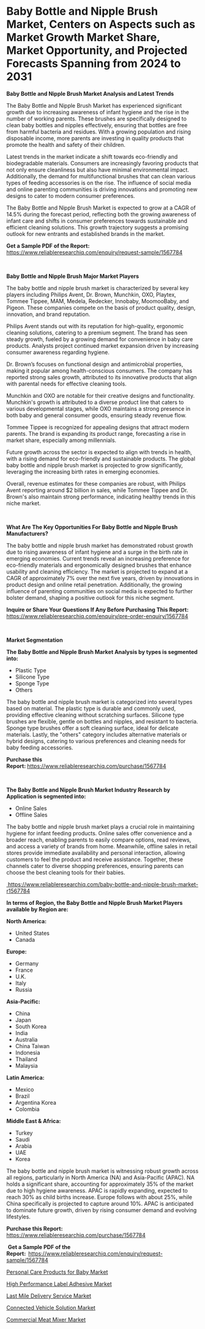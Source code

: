 <p><h1>Baby Bottle and Nipple Brush Market, Centers on Aspects such as Market Growth Market Share, Market Opportunity, and Projected Forecasts Spanning from 2024 to 2031</h1></p><p><strong>Baby Bottle and Nipple Brush Market Analysis and Latest Trends</strong></p>
<p><p>The Baby Bottle and Nipple Brush Market has experienced significant growth due to increasing awareness of infant hygiene and the rise in the number of working parents. These brushes are specifically designed to clean baby bottles and nipples effectively, ensuring that bottles are free from harmful bacteria and residues. With a growing population and rising disposable income, more parents are investing in quality products that promote the health and safety of their children.</p><p>Latest trends in the market indicate a shift towards eco-friendly and biodegradable materials. Consumers are increasingly favoring products that not only ensure cleanliness but also have minimal environmental impact. Additionally, the demand for multifunctional brushes that can clean various types of feeding accessories is on the rise. The influence of social media and online parenting communities is driving innovations and promoting new designs to cater to modern consumer preferences.</p><p>The Baby Bottle and Nipple Brush Market is expected to grow at a CAGR of 14.5% during the forecast period, reflecting both the growing awareness of infant care and shifts in consumer preferences towards sustainable and efficient cleaning solutions. This growth trajectory suggests a promising outlook for new entrants and established brands in the market.</p></p>
<p><strong>Get a Sample PDF of the Report:&nbsp;</strong> <a href="https://www.reliableresearchiq.com/enquiry/request-sample/1567784?utm_campaign=104&utm_medium=2&utm_source=Github&utm_content=ia&utm_term=27122024&utm_id=baby-bottle-and-nipple-brush">https://www.reliableresearchiq.com/enquiry/request-sample/1567784</a></p>
<p>&nbsp;</p>
<p><strong>Baby Bottle and Nipple Brush Major Market Players</strong></p>
<p><p>The baby bottle and nipple brush market is characterized by several key players including Philips Avent, Dr. Brown, Munchkin, OXO, Playtex, Tommee Tippee, MAM, Medela, Redecker, Innobaby, MoomooBaby, and Pigeon. These companies compete on the basis of product quality, design, innovation, and brand reputation.</p><p>Philips Avent stands out with its reputation for high-quality, ergonomic cleaning solutions, catering to a premium segment. The brand has seen steady growth, fueled by a growing demand for convenience in baby care products. Analysts project continued market expansion driven by increasing consumer awareness regarding hygiene.</p><p>Dr. Brown’s focuses on functional design and antimicrobial properties, making it popular among health-conscious consumers. The company has reported strong sales growth, attributed to its innovative products that align with parental needs for effective cleaning tools.</p><p>Munchkin and OXO are notable for their creative designs and functionality. Munchkin's growth is attributed to a diverse product line that caters to various developmental stages, while OXO maintains a strong presence in both baby and general consumer goods, ensuring steady revenue flow.</p><p>Tommee Tippee is recognized for appealing designs that attract modern parents. The brand is expanding its product range, forecasting a rise in market share, especially among millennials.</p><p>Future growth across the sector is expected to align with trends in health, with a rising demand for eco-friendly and sustainable products. The global baby bottle and nipple brush market is projected to grow significantly, leveraging the increasing birth rates in emerging economies.</p><p>Overall, revenue estimates for these companies are robust, with Philips Avent reporting around $2 billion in sales, while Tommee Tippee and Dr. Brown's also maintain strong performance, indicating healthy trends in this niche market.</p></p>
<p>&nbsp;</p>
<p><strong>What Are The Key Opportunities For Baby Bottle and Nipple Brush Manufacturers?</strong></p>
<p><p>The baby bottle and nipple brush market has demonstrated robust growth due to rising awareness of infant hygiene and a surge in the birth rate in emerging economies. Current trends reveal an increasing preference for eco-friendly materials and ergonomically designed brushes that enhance usability and cleaning efficiency. The market is projected to expand at a CAGR of approximately 7% over the next five years, driven by innovations in product design and online retail penetration. Additionally, the growing influence of parenting communities on social media is expected to further bolster demand, shaping a positive outlook for this niche segment.</p></p>
<p><strong>Inquire or Share Your Questions If Any Before Purchasing This Report:</strong> <a href="https://www.reliableresearchiq.com/enquiry/pre-order-enquiry/1567784?utm_campaign=104&utm_medium=2&utm_source=Github&utm_content=ia&utm_term=27122024&utm_id=baby-bottle-and-nipple-brush">https://www.reliableresearchiq.com/enquiry/pre-order-enquiry/1567784</a></p>
<p>&nbsp;</p>
<p><strong>Market Segmentation</strong></p>
<p><strong>The Baby Bottle and Nipple Brush Market Analysis by types is segmented into:</strong></p>
<p><ul><li>Plastic Type</li><li>Silicone Type</li><li>Sponge Type</li><li>Others</li></ul></p>
<p><p>The baby bottle and nipple brush market is categorized into several types based on material. The plastic type is durable and commonly used, providing effective cleaning without scratching surfaces. Silicone type brushes are flexible, gentle on bottles and nipples, and resistant to bacteria. Sponge type brushes offer a soft cleaning surface, ideal for delicate materials. Lastly, the "others" category includes alternative materials or hybrid designs, catering to various preferences and cleaning needs for baby feeding accessories.</p></p>
<p><strong>Purchase this Report:&nbsp;</strong><a href="https://www.reliableresearchiq.com/purchase/1567784?utm_campaign=104&utm_medium=2&utm_source=Github&utm_content=ia&utm_term=27122024&utm_id=baby-bottle-and-nipple-brush">https://www.reliableresearchiq.com/purchase/1567784</a></p>
<p>&nbsp;</p>
<p><strong>The Baby Bottle and Nipple Brush Market Industry Research by Application is segmented into:</strong></p>
<p><ul><li>Online Sales</li><li>Offline Sales</li></ul></p>
<p><p>The baby bottle and nipple brush market plays a crucial role in maintaining hygiene for infant feeding products. Online sales offer convenience and a broader reach, enabling parents to easily compare options, read reviews, and access a variety of brands from home. Meanwhile, offline sales in retail stores provide immediate availability and personal interaction, allowing customers to feel the product and receive assistance. Together, these channels cater to diverse shopping preferences, ensuring parents can choose the best cleaning tools for their babies.</p></p>
<p><a href="https://www.reliableresearchiq.com/baby-bottle-and-nipple-brush-market-r1567784?utm_campaign=104&utm_medium=2&utm_source=Github&utm_content=ia&utm_term=27122024&utm_id=baby-bottle-and-nipple-brush">&nbsp;https://www.reliableresearchiq.com/baby-bottle-and-nipple-brush-market-r1567784</a></p>
<p><strong>In terms of Region, the Baby Bottle and Nipple Brush Market Players available by Region are:</strong></p>
<p>
    <p> <strong> North America: </strong>
        <ul>
            <li>United States</li>
            <li>Canada</li>
        </ul>
        </p> 
    <p> <strong> Europe: </strong>
        <ul>
            <li>Germany</li>
            <li>France</li>
            <li>U.K.</li>
            <li>Italy</li>
            <li>Russia</li>
        </ul>
        </p> 
    <p> <strong> Asia-Pacific: </strong>
        <ul>
            <li>China</li>
            <li>Japan</li>
            <li>South Korea</li>
            <li>India</li>
            <li>Australia</li>
            <li>China Taiwan</li>
            <li>Indonesia</li>
            <li>Thailand</li>
            <li>Malaysia</li>
        </ul>
        </p> 
    <p> <strong> Latin America: </strong>
        <ul>
            <li>Mexico</li>
            <li>Brazil</li>
            <li>Argentina Korea</li>
            <li>Colombia</li>
        </ul>
        </p> 
    <p> <strong> Middle East & Africa: </strong>
        <ul>
            <li>Turkey</li>
            <li>Saudi</li>
            <li>Arabia</li>
            <li>UAE</li>
            <li>Korea</li>
        </ul>
    </p>
    </p>
<p><p>The baby bottle and nipple brush market is witnessing robust growth across all regions, particularly in North America (NA) and Asia-Pacific (APAC). NA holds a significant share, accounting for approximately 35% of the market due to high hygiene awareness. APAC is rapidly expanding, expected to reach 30% as child births increase. Europe follows with about 25%, while China specifically is projected to capture around 10%. APAC is anticipated to dominate future growth, driven by rising consumer demand and evolving lifestyles.</p></p>
<p><strong>Purchase this Report: </strong><a href="https://www.reliableresearchiq.com/purchase/1567784?utm_campaign=104&utm_medium=2&utm_source=Github&utm_content=ia&utm_term=27122024&utm_id=baby-bottle-and-nipple-brush">https://www.reliableresearchiq.com/purchase/1567784</a></p>
<p>&nbsp;<strong>Get a Sample PDF of the Report:&nbsp;&nbsp;</strong><a href="https://www.reliableresearchiq.com/enquiry/request-sample/1567784?utm_campaign=104&utm_medium=2&utm_source=Github&utm_content=ia&utm_term=27122024&utm_id=baby-bottle-and-nipple-brush">https://www.reliableresearchiq.com/enquiry/request-sample/1567784</a></p>
<p><strong></strong></p>
<p><p><a href="https://github.com/carendesrochers299/Market-Research-Report-List-1/blob/main/personal-care-products-for-baby-market.md?utm_campaign=104&utm_medium=2&utm_source=Github&utm_content=ia&utm_term=27122024&utm_id=baby-bottle-and-nipple-brush">Personal Care Products for Baby Market</a></p><p><a href="https://github.com/chaturberville8181/Market-Research-Report-List-1/blob/main/high-performance-label-adhesive-market.md?utm_campaign=104&utm_medium=2&utm_source=Github&utm_content=ia&utm_term=27122024&utm_id=baby-bottle-and-nipple-brush">High Performance Label Adhesive Market</a></p><p><a href="https://www.linkedin.com/pulse/last-mile-delivery-service-market-overview-size-valuation-projected-t9rvf?utm_campaign=104&utm_medium=2&utm_source=Github&utm_content=ia&utm_term=27122024&utm_id=baby-bottle-and-nipple-brush">Last Mile Delivery Service Market</a></p><p><a href="https://www.linkedin.com/pulse/revenue-growth-market-insights-connected-vehicle-solution-121-japdf?utm_campaign=104&utm_medium=2&utm_source=Github&utm_content=ia&utm_term=27122024&utm_id=baby-bottle-and-nipple-brush">Connected Vehicle Solution Market</a></p><p><a href="https://www.linkedin.com/pulse/impressive-growth-commercial-meat-mixer-market-cagr-72-tagjf?utm_campaign=104&utm_medium=2&utm_source=Github&utm_content=ia&utm_term=27122024&utm_id=baby-bottle-and-nipple-brush">Commercial Meat Mixer Market</a></p></p>